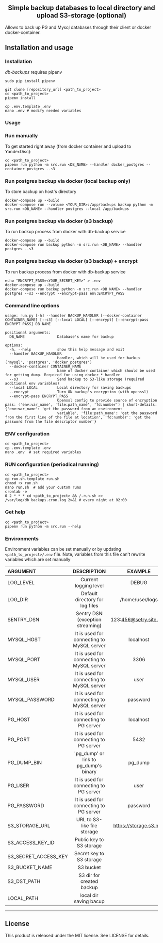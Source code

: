 <h2 align="center">Simple backup databases to local directory and upload S3-storage (optional)</h2>

Allows to back up PG and Mysql databases through their client or docker docker-container.

## Installation and usage
### Installation
*db-backups* requires pipenv
```shell script
sudo pip install pipenv
```

```shell script
git clone [repository_url] <path_to_project>
cd <path_to_project>
pipenv install

cp .env.template .env
nano .env # modify needed variables
```

### Usage

### Run manually 
To get started right away (from docker container and upload to YandexDisc):
```shell script
cd <path_to_project>
pipenv run python -m src.run <DB_NAME> --handler docker_postgres --container postgres --s3
```

### Run postgres backup via docker (local backup only)
To store backup on host's directory
```shell script
docker-compose up --build
docker-compose run --volume <YOUR_DIR>:/app/backups backup python -m src.run <DB_NAME> --handler postgres --local /app/backups 
```

### Run postgres backup via docker (s3 backup)
To run backup process from docker with db-backup service
```shell script
docker-compose up --build
docker-compose run backup python -m src.run <DB_NAME> --handler postgres --s3
```

### Run postgres backup via docker (s3 backup) + encrypt
To run backup process from docker with db-backup service
```shell
echo "ENCRYPT_PASS=<YOUR_SECRET_KEY>" > .env
docker-compose up --build
docker-compose run backup python -m src.run <DB_NAME> --handler postgres --s3 --encrypt --encrypt-pass env:ENCRYPT_PASS
```

### Command line options
```text
usage: run.py [-h] --handler BACKUP_HANDLER [--docker-container CONTAINER_NAME] [--s3] [--local LOCAL] [--encrypt] [--encrypt-pass ENCRYPT_PASS] DB_NAME

positional arguments:
  DB_NAME               Database's name for backup

options:
  -h, --help            show this help message and exit
  --handler BACKUP_HANDLER
                        Handler, which will be used for backup ('mysql', 'postgres', 'docker_postgres')
  --docker-container CONTAINER_NAME
                        Name of docker container which should be used for getting dump. Required for using docker_* handler
  --s3                  Send backup to S3-like storage (required additional env variables)
  --local LOCAL         Local directory for saving backups
  --encrypt             Turn ON backup's encryption (with openssl)
  --encrypt-pass ENCRYPT_PASS
                        Openssl config to provide source of encryption pass: ('env:var_name', 'file:path_name', 'fd:number') | short-details: {'env:var_name': 'get the password from an environment
                        variable', 'file:path_name': 'get the password from the first line of the file at location', 'fd:number': 'get the password from the file descriptor number'}
```


### ENV configuration
```shell script
cd <path_to_project>
cp .env.template .env
nano .env  # set required variables
```

### RUN configuration (periodical running) 
```shell script
cd <path_to_project>
cp run.sh.template run.sh
chmod +x run.sh
nano run.sh  # add your custom runs
crontab -e
0 2 * * * cd <path_to_project> && /.run.sh >> /var/log/db_backups.cron.log 2>&1 # every night at 02:00
```

### Get help
```shell script
cd <path_to_project>
pipenv run python -m src.run --help
```


### Environments

Environment variables can be set manually or by updating `<path_to_project>/.env` file. 
Note, variables from this file can't rewrite variables which are set manually 


| ARGUMENT             |                DESCRIPTION                |         EXAMPLE         |           DEFAULT          |
|:---------------------|:-----------------------------------------:|:-----------------------:|:--------------------------:|
| LOG_LEVEL            |           Current logging level           |          DEBUG          |            INFO            |    
| LOG_DIR              |      Default directory for log files      |     /home/user/logs     |  <path_to_project>/logs/   |
| SENTRY_DSN           |     Sentry DSN (exception streaming)      | 123:456@setry.site.ru/1 |                            |
| MYSQL_HOST           | It is used for connecting to MySQL server |        localhost        |         localhost          |
| MYSQL_PORT           | It is used for connecting to MySQL server |          3306           |            3306            |
| MYSQL_USER           | It is used for connecting to MySQL server |          user           |            root            |
| MYSQL_PASSWORD       | It is used for connecting to MySQL server |        password         |          password          |
| PG_HOST              |  It is used for connecting to PG server   |        localhost        |         localhost          |
| PG_PORT              |  It is used for connecting to PG server   |          5432           |            5432            |
| PG_DUMP_BIN          |   'pg_dump' or link to pg_dump's binary   |         pg_dump         |          pg_dump           |
| PG_USER              |  It is used for connecting to PG server   |          user           |          postgres          |
| PG_PASSWORD          |  It is used for connecting to PG server   |        password         |          password          |
| S3_STORAGE_URL       |        URL to S3-like file storage        | https://storage.s3.net/ |                            |
| S3_ACCESS_KEY_ID     |         Public key to S3 storage          |                         |                            |
| S3_SECRET_ACCESS_KEY |         Secret key to S3 storage          |                         |                            |
| S3_BUCKET_NAME       |                 S3 bucket                 |                         |                            |
| S3_DST_PATH          |         S3 dir for created backup         |                         |                            |
| LOCAL_PATH           |          local dir saving bacup           |                         |                            |

* * *

## License

This product is released under the MIT license. See LICENSE for details.

